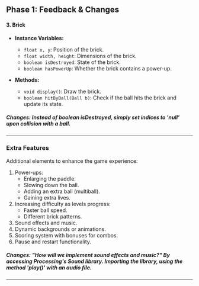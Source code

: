 ## Phase 1: Feedback & Changes

#### 3. **Brick** 
   - **Instance Variables:**
     - `float x, y`: Position of the brick.
     - `float width, height`: Dimensions of the brick.
     - `boolean isDestroyed`: State of the brick.
     - `boolean hasPowerUp`: Whether the brick contains a power-up.

   - **Methods:**
     - `void display()`: Draw the brick.
     - `boolean hitByBall(Ball b)`: Check if the ball hits the brick and update its state.

##### Changes: Instead of boolean isDestroyed, simply set indices to 'null' upon collision with a ball. 
---

### Extra Features
Additional elements to enhance the game experience:
1. Power-ups:
   - Enlarging the paddle.
   - Slowing down the ball.
   - Adding an extra ball (multiball).
   - Gaining extra lives.
2. Increasing difficulty as levels progress:
   - Faster ball speed.
   - Different brick patterns.
3. Sound effects and music.
4. Dynamic backgrounds or animations.
5. Scoring system with bonuses for combos.
6. Pause and restart functionality.

##### Changes: "How will we implement sound effects and music?" By accessing Processing's Sound library. Importing the library, using the method 'play()' with an audio file. 
---
